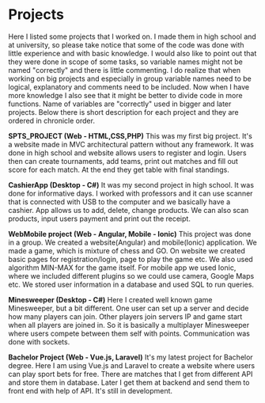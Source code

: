 # Projects
Here I listed some projects that I worked on. I made them in high school and at university, so please take notice that some of the code was done with little experience and with basic knowledge. I would also like to point out that they were done in scope of some tasks, so variable names might not be named "correctly" and there is little commenting. I do realize that when working on big projects and especially in group variable names need to be logical, explanatory and comments need to be included. Now when I have more knowledge I also see that it might be better to divide code in more functions. Name of variables are "correctly" used in bigger and later projects. Below there is short description for each project and they are ordered in chronicle order.

**SPTS_PROJECT (Web - HTML,CSS,PHP)**
This was my first big project. It's a website made in MVC architectural pattern without any framework. It was done in high school and website allows users to register and login. Users then can create tournaments, add teams, print out matches and fill out score for each match. At the end they get table with final standings.

**CashierApp (Desktop - C#)**
It was my second project in high school. It was done for informative days. I worked with professors and it can use scanner that is connected with USB to the computer and we basically have a cashier. App allows us to add, delete, change products. We can also scan products, input users payment and print out the receipt.

**WebMobile project (Web - Angular, Mobile - Ionic)**
This project was done in a group. We created a website(Angular) and mobile(Ionic) application. We made a game, which is mixture of chess and GO. On website we created basic pages for registration/login, page to play the game etc. We also used algorithm MIN-MAX for the game itself. For mobile app we used Ionic, where we included different plugins so we could use camera, Google Maps etc. We stored user information in a database and used SQL to run queries.

**Minesweeper (Desktop - C#)**
Here I created well known game Minesweeper, but a bit different. One user can set up a server and decide how many players can join. Other players join servers IP and game start when all players are joined in. So it is basically a multiplayer Minesweeper where users compete between them self with points. Communication was done with sockets.

**Bachelor Project (Web - Vue.js, Laravel)** 
It's my latest project for Bachelor degree. Here I am using Vue.js and Laravel to create a website where users can play sport bets for free. There are matches that I get from different API and store them in database. Later I get them at backend and send them to front end with help of API. It's still in development.

